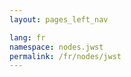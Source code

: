 ```yaml
---
layout: pages_left_nav

lang: fr
namespace: nodes.jwst
permalink: /fr/nodes/jwst
---
```


<!-- Content start -->

<!-- Content end -->
